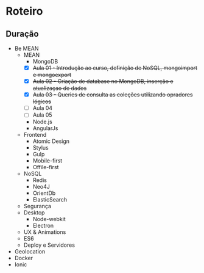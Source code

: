 # Roteiro

## Duração
- Be MEAN
    + MEAN
        * MongoDB
        - [x] ~~Aula 01 - Introdução ao curso, definição de NoSQL, mongoimport e mongoexport~~
        - [x] ~~Aula 02 - Criação de database no MongoDB, inserção e atualizaçao de dados~~
        - [x] ~~Aula 03 - Queries de consulta as coleções utilizando opradores lógicos~~
        - [ ] Aula 04
        - [ ] Aula 05
        * Node.js
        * AngularJs
    + Frontend
        * Atomic Design
        * Stylus
        * Gulp
        * Mobile-first
        * Offile-first
    + NoSQL
        * Redis
        * Neo4J
        * OrientDb
        * ElasticSearch
    + Segurança
    + Desktop
        * Node-webkit
        * Electron
    + UX & Animations
    + ES6
    + Deploy e Servidores
- Geolocation
- Docker
- Ionic
